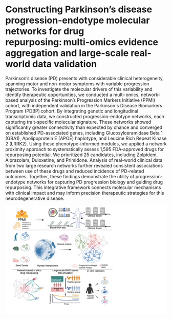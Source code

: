 # Constructing Parkinson’s disease progression-endotype molecular networks for drug repurposing: multi-omics evidence aggregation and large-scale real-world data validation 
Parkinson’s disease (PD) presents with considerable clinical heterogeneity, spanning motor and non-motor symptoms with variable progression trajectories. To investigate the molecular drivers of this variability and identify therapeutic opportunities, we conducted a multi-omics, network-based analysis of the Parkinson’s Progression Markers Initiative (PPMI) cohort, with independent validation in the Parkinson's Disease Biomarkers Program (PDBP) cohort. By integrating genetic and longitudinal transcriptomic data, we constructed progression-endotype networks, each capturing trait-specific molecular signature. These networks showed significantly greater connectivity than expected by chance and converged on established PD-associated genes, including Glucosylceramidase Beta 1 (GBA1), Apolipoprotein E (APOE) haplotype, and Leucine Rich Repeat Kinase 2 (LRRK2). Using these phenotype-informed modules, we applied a network proximity approach to systematically assess 1,595 FDA-approved drugs for repurposing potential. We prioritized 25 candidates, including Zolpidem, Alprazolam, Duloxetine, and Primidone. Analysis of real-world clinical data from two large research networks further revealed consistent associations between use of these drugs and reduced incidence of PD-related outcomes. Together, these findings demonstrate the utility of progression-endotype networks for capturing PD progression biology and guiding drug repurposing. This integrative framework connects molecular mechanisms with clinical impact and may inform precision therapeutic strategies for this neurodegenerative disease. 

![Pipeline](./pipeline.png?raw=true "Title")
